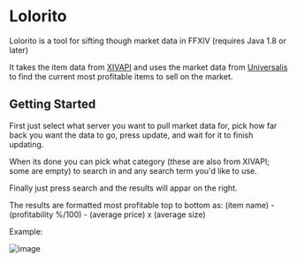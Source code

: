# Lolorito
Lolorito is a tool for sifting though market data in FFXIV (requires Java 1.8 or later)

It takes the item data from [XIVAPI](https://github.com/xivapi/ffxiv-datamining) and uses the market data from [Universalis](https://universalis.app/) to find the current most profitable items to sell on the market.

## Getting Started
First just select what server you want to pull market data for, pick how far back you want the data to go, press update, and wait for it to finish updating.

When its done you can pick what category (these are also from XIVAPI; some are empty) to search in and any search term you'd like to use.

Finally just press search and the results will appar on the right.

The results are formatted most profitable top to bottom as: (item name) - (profitability %/100) - (average price) x (average size)

Example:

![image](https://user-images.githubusercontent.com/6527156/175795834-17d95f4d-fc21-4bf4-b636-e2c6019048cc.png)
